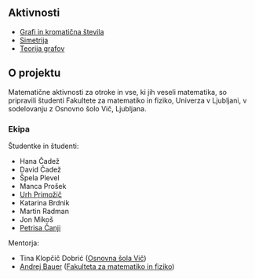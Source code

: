 ## Aktivnosti

* [Grafi in kromatična števila](grafi-in-kromaticna-stevila.html)
* [Simetrija](simetrija.html)
* [Teorija grafov](teorija-grafov.html)

## O projektu

Matematične aktivnosti za otroke in vse, ki jih veseli matematika, so pripravili študenti Fakultete za matematiko in fiziko, Univerza v Ljubljani, v sodelovanju z Osnovno šolo Vič, Ljubljana.

### Ekipa

Študentke in študenti:

* Hana Čadež
* David Čadež
* Špela Plevel
* Manca Prošek
* [Urh Primožič](https://github.com/urhprimozic)
* Katarina Brdnik
* Martin Radman
* Jon Mikoš
* [Petrisa Čanji](https://github.com/petrisa-canji)

Mentorja:

* Tina Klopčič Dobrić ([Osnovna šola Vič](http://www.osvic.si))
* [Andrej Bauer](https://andrej.com/) ([Fakulteta za matematiko in fiziko](https://www.fmf.uni-lj.si/si/))
